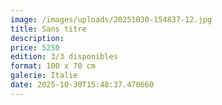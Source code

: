 ```yaml
---
image: /images/uploads/20251030-154837-12.jpg
title: Sans titre
description: 
price: 5250
edition: 3/3 disponibles
format: 100 x 70 cm
galerie: Italie
date: 2025-10-30T15:48:37.470660
---
```

